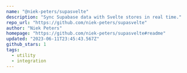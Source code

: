 ```yaml
---
name: "@niek-peters/supasvelte"
description: "Sync Supabase data with Svelte stores in real time."
repo_url: "https://github.com/niek-peters/supasvelte"
author: "Niek Peters"
homepage: "https://github.com/niek-peters/supasvelte#readme"
updated: "2023-06-11T23:45:43.567Z"
github_stars: 1
tags: 
  - utility
  - integration
---
```

